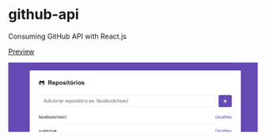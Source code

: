 # github-api
Consuming GitHub API with React.js

[Preview](#)

<a href="#" rel="Facebook posts site preview">![Preview](docs/preview.png)</a>
